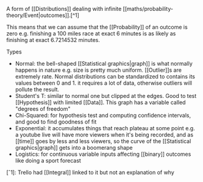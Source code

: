 A form of [[Distributions]] dealing with infinite [[maths/probability-theory/Event|outcomes]].[^1]

This means that we can assume that the [[Probability]] of an outcome is zero e.g. finishing a 100 miles race at exact 6 minutes is as likely as finishing at exact 6.7214532 minutes.

Types

- Normal: the bell-shaped [[Statistical graphics|graph]] is what normally happens in nature e.g. size is pretty much uniform. [[Outlier]]s are extremely rate. Normal distributions can be standardized to contains its values between 0 and 1. it requires a lot of data, otherwise outliers will pollute the result.
- Student's T: similar to normal one but clipped at the edges. Good to test [[Hypothesis]] with limited [[Data]]. This graph has a variable called "degrees of freedom"
- Chi-Squared: for hypothesis test and computing confidence intervals, and good to find goodness of fit
- Exponential: it accumulates things that reach plateau at some point e.g. a youtube live will have more viewers when it's being recorded, and as [[time]] goes by less and less viewers, so the curve of the [[Statistical graphics|graph]] gets into a boomerang shape
- Logistics: for continuous variable inputs affecting [[binary]] outcomes like doing a sport forecast

[ˆ1]: Trello had [[Integral]] linked to it but not an explanation of why
